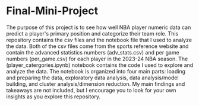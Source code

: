 # Final-Mini-Project

The purpose of this project is to see how well NBA player numeric data can predict a player's primary position and categorize their team role. This repository contains the csv files and the notebook file that I used to analyze the data. Both of the csv files come from the sports reference website and contain the advanced statistics numbers (adv_stats.csv) and per game numbers (per_game.csv) for each player in the 2023-24 NBA season. The (player_catergories.ipynb) notebook contains the code I used to explore and analyze the data. The notebook is organized into four main parts: loading and preparing the data, exploratory data analysis, data analysis/model building, and cluster analysis/dimension reduction. My main findings and takeaways are not included, but I encourage you to look for your own insights as you explore this repository.
